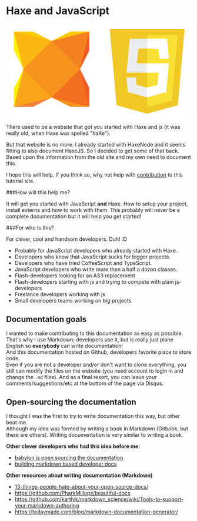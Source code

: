# Haxe and JavaScript

![Haxe logo](img/haxe_javascript_logos.png) 

There used to be a website that got you started with Haxe and js (it was really old, when Haxe was spelled "haXe").

But that website is no more. I already started with HaxeNode and it seems fitting to also document HaxeJS. So I decided to get some of that back.
Based upon the information from the old site and my own need to document this.

I hope this will help. If you think so, why not help with [contribution](contribute.md) to this tutorial site.

###How will this help me?

It will get you started with JavaScript **and** Haxe.
How to setup your project, install externs and how to work with them. This probably will never be a complete documentation but it will help you get started!

###For who is this?

For clever, cool and handsom developers. Duh! :D

* Probably for JavaScript developers who already started with Haxe.
* Developers who know that JavaScript sucks for bigger projects. 
* Developers who have tried CoffeeScript and TypeScript.
* JavaScript developers who write more then a half a dozen classes.
* Flash-developers looking for an AS3 replacement
* Flash-developers starting with js and trying to compete with plain js-developers
* Freelance developers working with js
* Small developers teams working on big projects  


## Documentation goals

I wanted to make contributing to this documentation as easy as possible.  
That's why I use Markdown; developers use it, but is really just plane English so **everybody** can write documentation!  
And this documentation hosted on Github, developers favorite place to store code.  
Even if you are not a developer and/or don't want to clone everything, you still can modify the files on the website (you need account to login in and change the `.md` files).
And as a final resort, you can leave your comments/suggestions/etc at the bottom of the page via Disqus.


## Open-sourcing the documentation

I thought I was the first to try to write documentation this way, but other beat me.  
Although my idea was formed by writing a book in Markdown (Gitbook, but there are others).
Writing documentation is very similar to writing a book.

**Other clever developers who had this idea before me:**  

* [babylon js open sourcing the documentation](http://blogs.msdn.com/b/eternalcoding/archive/2015/08/11/babylon-js-open-sourcing-the-documentation.aspx)
* [building markdown based developer docs](https://medium.com/code-stories/building-markdown-based-developer-docs-87c0317c56f7)


**Other resources about writing documentation (Markdown)**

* [13-things-people-hate-about-your-open-source-docs/](http://blog.smartbear.com/careers/13-things-people-hate-about-your-open-source-docs/)
* <https://github.com/PharkMillups/beautiful-docs>
* <https://github.com/karthik/markdown_science/wiki/Tools-to-support-your-markdown-authoring>
* <https://todaymade.com/blog/markdown-documentation-generator/>
